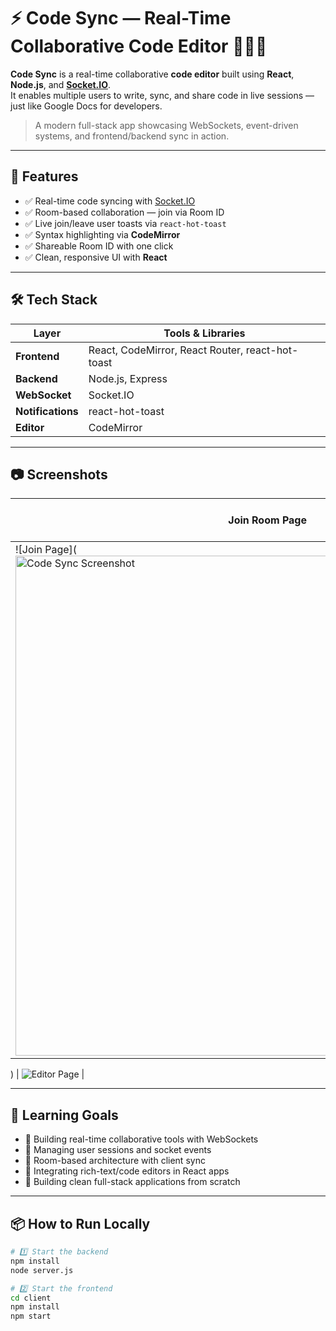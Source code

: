 # ⚡ Code Sync — Real-Time Collaborative Code Editor 🧑‍💻📝

**Code Sync** is a real-time collaborative **code editor** built using **React**, **Node.js**, and [**Socket.IO**](https://socket.io).  
It enables multiple users to write, sync, and share code in live sessions — just like Google Docs for developers.

> A modern full-stack app showcasing WebSockets, event-driven systems, and frontend/backend sync in action.

---

## 🚀 Features

- ✅ Real-time code syncing with [Socket.IO](https://socket.io)
- ✅ Room-based collaboration — join via Room ID
- ✅ Live join/leave user toasts via `react-hot-toast`
- ✅ Syntax highlighting via **CodeMirror**
- ✅ Shareable Room ID with one click
- ✅ Clean, responsive UI with **React**

---

## 🛠️ Tech Stack

| Layer        | Tools & Libraries |
|--------------|-------------------|
| **Frontend** | React, CodeMirror, React Router, react-hot-toast |
| **Backend**  | Node.js, Express |
| **WebSocket**| Socket.IO |
| **Notifications** | react-hot-toast |
| **Editor**   | CodeMirror |

---

## 📷 Screenshots

| Join Room Page | Code Editor Page |
|----------------|------------------|
| ![Join Page](<img src="https://github.com/user-attachments/assets/7841823d-0785-4d52-a12d-fc5a20dce9ae" width="800" alt="Code Sync Screenshot" />
>
) | ![Editor Page](<img src="https://github.com/user-attachments/assets/72c305c3-eed9-46f2-b1d3-bca5aa9de93d" width="800" alt="Code Editor Screenshot" />
) |

---

## 🧠 Learning Goals

- 🔄 Building real-time collaborative tools with WebSockets
- 📡 Managing user sessions and socket events
- 🧩 Room-based architecture with client sync
- 🎨 Integrating rich-text/code editors in React apps
- 🧠 Building clean full-stack applications from scratch

---

## 📦 How to Run Locally

```bash
# 1️⃣ Start the backend
npm install
node server.js

# 2️⃣ Start the frontend
cd client
npm install
npm start
